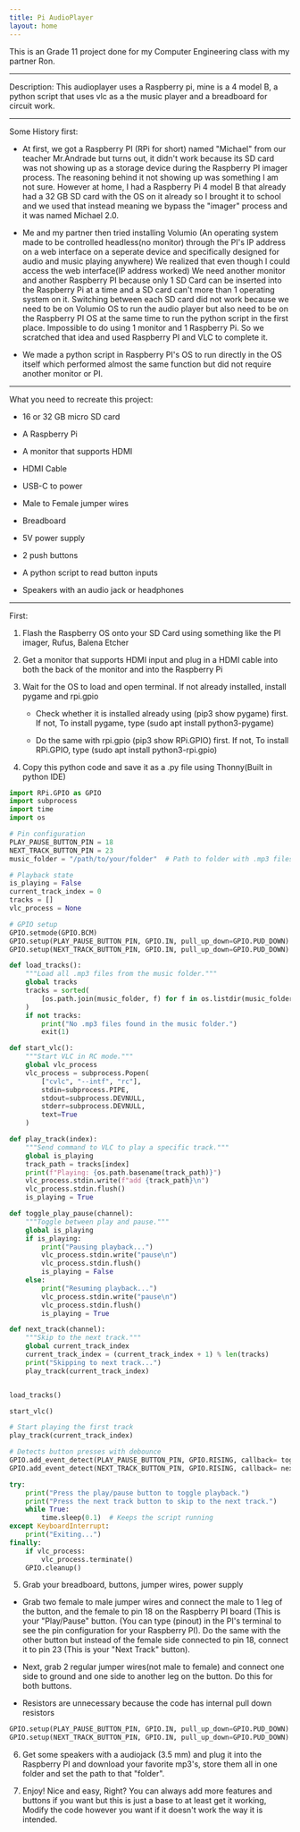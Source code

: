 ```yaml
---
title: Pi AudioPlayer
layout: home
---
```

This is an Grade 11 project done for my Computer Engineering class with my partner Ron.
<hr>
Description: This audioplayer uses a Raspberry pi, mine is a 4 model B, a python script that uses vlc as a the music player and a breadboard for circuit work.
<hr>
Some History first:

- At first, we got a Raspberry PI (RPi for short) named "Michael" from our teacher Mr.Andrade but turns out, it didn't work because its SD card was not showing up as a storage device during the Raspberry PI imager process. The reasoning behind it not showing up was something I am not sure. However at home, I had a Raspberry Pi 4 model B that already had a 32 GB SD card with the OS on it already so I brought it to school and we used that instead meaning we bypass the "imager" process and it was named Michael 2.0.

- Me and my partner then tried installing Volumio (An operating system made to be controlled headless(no monitor) through the PI's IP address on a web interface on a seperate device and specifically designed for audio and music playing anywhere) We realized that even though I could access the web interface(IP address worked) We need another monitor and another Raspberry PI because only 1 SD Card can be inserted into the Raspberry Pi at a time and a SD card can't more than 1 operating system on it. Switching between each SD card did not work because we need to be on Volumio OS to run the audio player but also need to be on the Raspberry PI OS at the same time to run the python script in the first place. Impossible to do using 1 monitor and 1 Raspberry Pi. So we scratched that idea and used Raspberry PI and VLC to complete it.

- We made a python script in Raspberry PI's OS to run directly in the OS itself which performed almost the same function but did not require another monitor or PI.
<hr>
What you need to recreate this project:  

-  16 or 32 GB micro SD card

-  A Raspberry Pi

-  A monitor that supports HDMI

-  HDMI Cable

-  USB-C to power

- Male to Female jumper wires  

- Breadboard  

- 5V power supply  

- 2 push buttons  

- A python script to read button inputs

- Speakers with an audio jack or headphones
<hr>

First:
 
1. Flash the Raspberry OS onto your SD Card using something like the PI imager, Rufus, Balena Etcher

2. Get a monitor that supports HDMI input and plug in a HDMI cable into both the back of the monitor and into the Raspberry Pi

3. Wait for the OS to load and open terminal. If not already installed, install pygame and rpi.gpio

   - Check whether it is installed already using (pip3 show pygame) first. If not, To install pygame, type (sudo apt install python3-pygame)
   
   - Do the same with rpi.gpio (pip3 show RPi.GPIO) first. If not, To install RPi.GPIO, type (sudo apt install python3-rpi.gpio)

4. Copy this python code and save it as a .py file using Thonny(Built in python IDE)

```python
import RPi.GPIO as GPIO
import subprocess
import time
import os

# Pin configuration
PLAY_PAUSE_BUTTON_PIN = 18
NEXT_TRACK_BUTTON_PIN = 23
music_folder = "/path/to/your/folder"  # Path to folder with .mp3 files

# Playback state
is_playing = False
current_track_index = 0
tracks = []
vlc_process = None

# GPIO setup
GPIO.setmode(GPIO.BCM)
GPIO.setup(PLAY_PAUSE_BUTTON_PIN, GPIO.IN, pull_up_down=GPIO.PUD_DOWN)
GPIO.setup(NEXT_TRACK_BUTTON_PIN, GPIO.IN, pull_up_down=GPIO.PUD_DOWN)

def load_tracks():
    """Load all .mp3 files from the music folder."""
    global tracks
    tracks = sorted(
        [os.path.join(music_folder, f) for f in os.listdir(music_folder) if f.endswith(".mp3")]
    )
    if not tracks:
        print("No .mp3 files found in the music folder.")
        exit(1)

def start_vlc():
    """Start VLC in RC mode."""
    global vlc_process
    vlc_process = subprocess.Popen(
        ["cvlc", "--intf", "rc"],
        stdin=subprocess.PIPE,
        stdout=subprocess.DEVNULL,
        stderr=subprocess.DEVNULL,
        text=True
    )

def play_track(index):
    """Send command to VLC to play a specific track."""
    global is_playing
    track_path = tracks[index]
    print(f"Playing: {os.path.basename(track_path)}")
    vlc_process.stdin.write(f"add {track_path}\n")
    vlc_process.stdin.flush()
    is_playing = True

def toggle_play_pause(channel):
    """Toggle between play and pause."""
    global is_playing
    if is_playing:
        print("Pausing playback...")
        vlc_process.stdin.write("pause\n")
        vlc_process.stdin.flush()
        is_playing = False
    else:
        print("Resuming playback...")
        vlc_process.stdin.write("pause\n")  
        vlc_process.stdin.flush()
        is_playing = True

def next_track(channel):
    """Skip to the next track."""
    global current_track_index
    current_track_index = (current_track_index + 1) % len(tracks)
    print("Skipping to next track...")
    play_track(current_track_index)


load_tracks()

start_vlc()

# Start playing the first track
play_track(current_track_index)

# Detects button presses with debounce
GPIO.add_event_detect(PLAY_PAUSE_BUTTON_PIN, GPIO.RISING, callback= toggle_play_pause, bouncetime=100)
GPIO.add_event_detect(NEXT_TRACK_BUTTON_PIN, GPIO.RISING, callback= next_track, bouncetime=100)

try:
    print("Press the play/pause button to toggle playback.")
    print("Press the next track button to skip to the next track.")
    while True:
        time.sleep(0.1)  # Keeps the script running
except KeyboardInterrupt:
    print("Exiting...")
finally:
    if vlc_process:
        vlc_process.terminate()
    GPIO.cleanup()
 ```
5. Grab your breadboard, buttons, jumper wires, power supply

 - Grab two female to male jumper wires and connect the male to 1 leg of the button, and the female to pin 18 on the Raspberry PI board (This is your "Play/Pause" button. (You can type (pinout) in the PI's terminal to see the pin configuration for your Raspberry PI). Do the same with the other button but instead of the female side connected to pin 18, connect it to pin 23 (This is your "Next Track" button).

 - Next, grab 2 regular jumper wires(not male to female) and connect one side to ground and one side to another leg on the button. Do this for both buttons.
 
 - Resistors are unnecessary because the code has internal pull down resistors
 
```python
GPIO.setup(PLAY_PAUSE_BUTTON_PIN, GPIO.IN, pull_up_down=GPIO.PUD_DOWN)
GPIO.setup(NEXT_TRACK_BUTTON_PIN, GPIO.IN, pull_up_down=GPIO.PUD_DOWN)
```
6. Get some speakers with a audiojack (3.5 mm) and plug it into the Raspberry PI and download your favorite mp3's, store them all in one folder and set the path to that "folder".

7. Enjoy! Nice and easy, Right? You can always add more features and buttons if you want but this is just a base to at least get it working, Modify the code however you want if it doesn't work the way it is intended.

  
  

